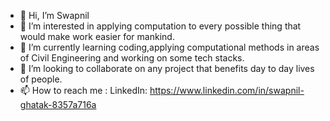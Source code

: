 - 👋 Hi, I’m Swapnil
- 👀 I’m interested in applying computation to every possible thing that would make work easier for mankind.
- 🌱 I’m currently learning coding,applying computational methods in areas of Civil Engineering and working on some tech stacks.
- 💞️ I’m looking to collaborate on any project that benefits day to day lives of people.
- 📫 How to reach me : LinkedIn: https://www.linkedin.com/in/swapnil-ghatak-8357a716a

<!---
Swapnil10-code/Swapnil10-code is a ✨ special ✨ repository because its `README.md` (this file) appears on your GitHub profile.
You can click the Preview link to take a look at your changes.
--->
